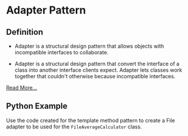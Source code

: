 Adapter Pattern
===============

Definition
-----------
+ Adapter is a structural design pattern that allows objects with
  incompatible interfaces to collaborate.

+ Adapter is a structural design pattern that convert the interface of a 
  class into another interface clients expect. Adapter lets classes work
  together that couldn't otherwise because incompatible interfaces.

[Read More...](https://refactoring.guru/design-patterns/adapter)

Python Example
--------------
Use the code created for the template method pattern to create a File adapter
to be used for the `FileAverageCalculator` class.
